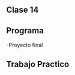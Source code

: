 **Clase 14**
-------------

**Programa**
-------------

-Proyecto final

**Trabajo Practico**
-------------